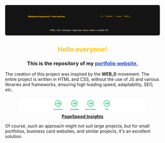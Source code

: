 <img style="border-radius: 5px" src="./images/readme/readme_img.png" alt="kapsevich.site main page image"/>
<h2 style="color: #FFC400FF; text-align: center">Hello everyone!</h2>
<h3 style="text-align: center">This is the repository of my <a href="https://kaptsevich.site" style="color:#2749c9">portfolio website.</a></h3>
The creation of this project was inspired by the <b>WEB_0</b> movement. The entire project is written in HTML and CSS,
without the use of JS and various libraries and frameworks, ensuring high loading speed, adaptability, SEO, etc.
<figure style="text-align: center">
<img style="border-radius: 5px" src="./images/readme/readme_speedTest.png" alt="google performance test img" />
<figcaption>
<a href="https://pagespeed.web.dev/analysis/https-kaptsevich-site/exwvm8rcvo?form_factor=mobile"><b>PageSpeed Insights</b></a>
</figcaption>
</figure>
<p>Of course, such an approach might not suit large projects, but for small portfolios, business card websites, and similar projects,
it's an excellent solution.</p>
